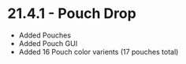 # 21.4.1 - Pouch Drop
- Added Pouches
 - Added Pouch GUI
 - Added 16 Pouch color varients (17 pouches total)